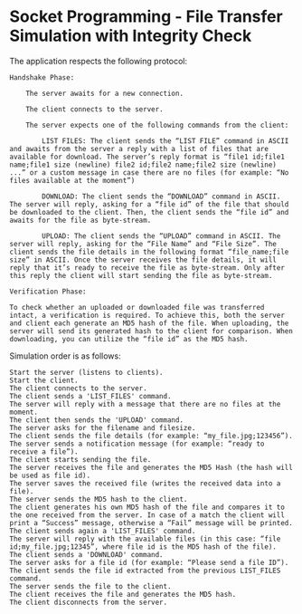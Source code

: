 # Socket Programming - File Transfer Simulation with Integrity Check
The application respects the following protocol:

    Handshake Phase:

        The server awaits for a new connection.

        The client connects to the server.

        The server expects one of the following commands from the client:

            LIST FILES: The client sends the “LIST FILE” command in ASCII and awaits from the server a reply with a list of files that are available for download. The server’s reply format is “file1 id;file1 name;file1 size (newline) file2 id;file2 name;file2 size (newline) ...” or a custom message in case there are no files (for example: “No files available at the moment”)

            DOWNLOAD: The client sends the “DOWNLOAD” command in ASCII. The server will reply, asking for a “file id” of the file that should be downloaded to the client. Then, the client sends the “file id” and awaits for the file as byte-stream.

            UPLOAD: The client sends the “UPLOAD” command in ASCII. The server will reply, asking for the “File Name” and “File Size”. The client sends the file details in the following format “file_name;file size” in ASCII. Once the server receives the file details, it will reply that it’s ready to receive the file as byte-stream. Only after this reply the client will start sending the file as byte-stream.

    Verification Phase:

    To check whether an uploaded or downloaded file was transferred intact, a verification is required. To achieve this, both the server and client each generate an MD5 hash of the file. When uploading, the server will send its generated hash to the client for comparison. When downloading, you can utilize the “file id” as the MD5 hash.

Simulation order is as follows:

    Start the server (listens to clients).
    Start the client.
    The client connects to the server.
    The client sends a 'LIST_FILES' command.
    The server will reply with a message that there are no files at the moment.
    The client then sends the 'UPLOAD' command.
    The server asks for the filename and filesize.
    The client sends the file details (for example: “my_file.jpg;123456”).
    The server sends a notification message (for example: “ready to receive a file”).
    The client starts sending the file.
    The server receives the file and generates the MD5 Hash (the hash will be used as file id).
    The server saves the received file (writes the received data into a file).
    The server sends the MD5 hash to the client.
    The client generates his own MD5 hash of the file and compares it to the one received from the server. In case of a match the client will print a “Success” message, otherwise a “Fail” message will be printed.
    The client sends again a 'LIST_FILES' command.
    The server will reply with the available files (in this case: “file id;my_file.jpg;12345”, where file id is the MD5 hash of the file).
    The client sends a 'DOWNLOAD' command.
    The server asks for a file id (for example: “Please send a file ID”).
    The client sends the file id extracted from the previous LIST_FILES command.
    The server sends the file to the client.
    The client receives the file and generates the MD5 hash.
    The client disconnects from the server.
